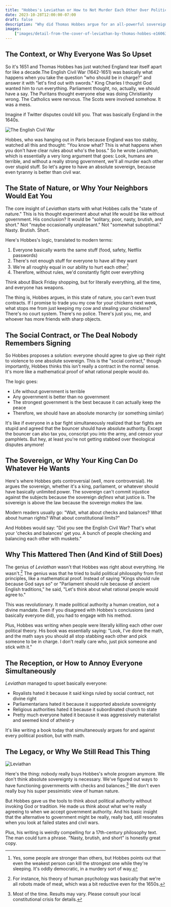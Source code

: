 ```yaml
---
title: "Hobbes's Leviathan or How to Not Murder Each Other Over Politics"
date: 2023-10-28T12:00:00-07:00
draft: false
description: "Why did Thomas Hobbes argue for an all-powerful sovereign? A deep dive into the English Civil War, the 'nasty, brutish, and short' state of nature, and the book that annoyed everyone."
images:
    ["images/detail-from-the-cover-of-leviathan-by-thomas-hobbes-e1606300942498.webp"]
---
```


## The Context, or Why Everyone Was So Upset

So it's 1651 and Thomas Hobbes has just watched England tear itself apart for like a decade.The English Civil War (1642-1651)[](https://www.britannica.com/event/English-Civil-Wars) was basically what happens when you take the question "who should be in charge?" and answer it with "let's find out with swords." King Charles I thought God wanted him to run everything. Parliament thought, no, actually, we should have a say. The Puritans thought everyone else was doing Christianity wrong. The Catholics were nervous. The Scots were involved somehow. It was a mess.

Imagine if Twitter disputes could kill you. That was basically England in the 1640s.

![The English Civil War](/images/eng-civil-war.webp "English Civil War")

Hobbes, who was hanging out in Paris because England was too stabby, watched all this and thought: "You know what? This is what happens when you don't have clear rules about who's the boss." So he wrote _Leviathan_, which is essentially a very long argument that goes: Look, humans are terrible, and without a really strong government, we'll all murder each other over stupid stuff. So let's agree to have an absolute sovereign, because even tyranny is better than civil war.

## The State of Nature, or Why Your Neighbors Would Eat You

The core insight of _Leviathan_ starts with what Hobbes calls the "state of nature[](https://plato.stanford.edu/entries/hobbes-moral/)." This is his thought experiment about what life would be like without government. His conclusion? It would be "solitary, poor, nasty, brutish, and short." Not "maybe occasionally unpleasant." Not "somewhat suboptimal." Nasty. Brutish. Short.

Here's Hobbes's logic, translated to modern terms:

1. Everyone basically wants the same stuff (food, safety, Netflix passwords)
2. There's not enough stuff for everyone to have all they want
3. We're all roughly equal in our ability to hurt each other[^1]
4. Therefore, without rules, we'd constantly fight over everything

Think about Black Friday shopping, but for literally everything, all the time, and everyone has weapons.

The thing is, Hobbes argues, in this state of nature, you can't even trust contracts. If I promise to trade you my cow for your chickens next week, what stops me from just keeping my cow and stealing your chickens? There's no court system. There's no police. There's just you, me, and whoever has more friends with sharp objects.

## The Social Contract, or The Deal Nobody Remembers Signing

So Hobbes proposes a solution: everyone should agree to give up their right to violence to one absolute sovereign. This is the "social contract[](https://iep.utm.edu/soc-cont/)," though importantly, Hobbes thinks this isn't really a contract in the normal sense. It's more like a mathematical proof of what rational people would do.

The logic goes:

- Life without government is terrible
- Any government is better than no government
- The strongest government is the best because it can actually keep the peace
- Therefore, we should have an absolute monarchy (or something similar)

It's like if everyone in a bar fight simultaneously realized that bar fights are stupid and agreed that the bouncer should have absolute authority. Except the bouncer can also tax you, conscript you into the army, and censor your pamphlets. But hey, at least you're not getting stabbed over theological disputes anymore!

## The Sovereign, or Why Your King Can Do Whatever He Wants

Here's where Hobbes gets controversial (well, more controversial). He argues the sovereign, whether it's a king, parliament, or whatever should have basically unlimited power. The sovereign can't commit injustice against the subjects because the sovereign _defines_ what justice is. The sovereign is above the law because the sovereign _makes_ the law.

Modern readers usually go: "Wait, what about checks and balances? What about human rights? What about constitutional limits?"

And Hobbes would say: "Did you see the English Civil War? That's what your 'checks and balances' get you. A bunch of people checking and balancing each other with muskets."

## Why This Mattered Then (And Kind of Still Does)

The genius of _Leviathan_ wasn't that Hobbes was right about everything. He wasn't.[^2] The genius was that he tried to build political philosophy from first principles, like a mathematical proof. Instead of saying "Kings should rule because God says so" or "Parliament should rule because of ancient English traditions," he said, "Let's think about what rational people would agree to."

This was revolutionary. It made political authority a human creation, not a divine mandate. Even if you disagreed with Hobbes's conclusions (and basically everyone did), you had to engage with his method.

Plus, Hobbes was writing when people were literally killing each other over political theory. His book was essentially saying: "Look, I've done the math, and the math says you should all stop stabbing each other and pick someone to be in charge. I don't really care who, just pick someone and stick with it."

## The Reception, or How to Annoy Everyone Simultaneously

_Leviathan_ managed to upset basically everyone:

- Royalists hated it because it said kings ruled by social contract, not divine right
- Parliamentarians hated it because it supported absolute sovereignty[](https://en.wikipedia.org/wiki/Absolute_monarchy)
- Religious authorities hated it because it subordinated church to state
- Pretty much everyone hated it because it was aggressively materialist and seemed kind of atheist-y

It's like writing a book today that simultaneously argues for and against every political position, but with math.

## The Legacy, or Why We Still Read This Thing

![](/images/detail-from-the-cover-of-leviathan-by-thomas-hobbes-e1606300942498.webp "Leviathan")

Here's the thing: nobody really buys Hobbes's whole program anymore. We don't think absolute sovereignty is necessary. We've figured out ways to have functioning governments with checks and balances.[^3] We don't even really buy his super pessimistic view of human nature.

But Hobbes gave us the tools to think about political authority without invoking God or tradition. He made us think about what we're really agreeing to when we accept government authority. And his basic insight that the alternative to government might be really, really bad, still resonates when you look at failed states and civil wars.

Plus, his writing is weirdly compelling for a 17th-century philosophy text. The man could turn a phrase. "Nasty, brutish, and short" is honestly great copy.

[^1]: Yes, some people are stronger than others, but Hobbes points out that even the weakest person can kill the strongest one while they're sleeping. It's oddly democratic, in a murdery sort of way.

[^2]: For instance, his theory of human psychology was basically that we're all robots made of meat, which was a bit reductive even for the 1650s.

[^3]: Most of the time. Results may vary. Please consult your local constitutional crisis for details.
